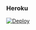 ### Heroku
[![Deploy](https://www.herokucdn.com/deploy/button.svg)](https://heroku.com/deploy?template=https://github.com/Yosolo1/Yosolocen)
